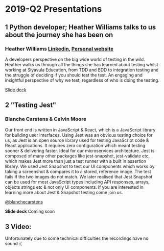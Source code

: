 # 2019-Q2 Presentations

## 1 Python developer; Heather Williams talks to us about the journey she has been on  

### Heather Williams [Linkedin](https://www.linkedin.com/in/heatherjwilliams/), [Personal website](https://heatherjw.github.io/)
A developers perspective on the big wide world of testing in the wild. Heather walks us through all the things she has learned about testing whilst working at Siyavula Education, from TDD and BDD to integration testing and the struggle of deciding if you should test the test. An engaging and insightful perspective of why we test, regardless of who is doing the testing. 

[Slide deck](https://docs.google.com/presentation/d/10Mite3OoqJNWwH7jMxJAtNlK8XKvSyV9aVPDiBp0-RM/edit?usp=sharing)

## 2 "Testing Jest"

### Blanche Carstens & Calvin Moore
Our front end is written in JavaScript & React, which is a JavaScript library for building user interfaces. Using Jest was an obvious testing choice for us, as Jest is an open source library used for testing JavaScript code & React applications. It requires zero configuration which meant testing sooner & delivering faster. Ideal for our microservices architecture. Jest is composed of many other packages like jest-snapshot, jest-validate etc, which makes Jest more than just a test runner with a built in assertion library. We used Jest Snapshot to test our UI components which works by taking a screenshot & compares it to a stored, reference image. The test fails if the two images do not match. We later realised that Jest Snapshot can be used for most JavaScript types including API responses, arrays, objects strings etc & not only UI components. If you are interested in learning more about Jest & Snapshot testing come join us.

[@blanchecarstens](https://twitter.com/BlancheCarstens)

**Slide deck** Coming soon

## 3 Video:
Unfortunately due to some technical difficulties the recordings have no sound :(  

